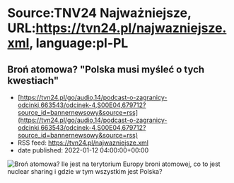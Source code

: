 # Source:TNV24 Najważniejsze, URL:https://tvn24.pl/najwazniejsze.xml, language:pl-PL

## Broń atomowa? "Polska musi myśleć o tych kwestiach"
 - [https://tvn24.pl/go/audio,14/podcast-o-zagranicy-odcinki,663543/odcinek-4,S00E04,679712?source_id=bannernewsowy&source=rss](https://tvn24.pl/go/audio,14/podcast-o-zagranicy-odcinki,663543/odcinek-4,S00E04,679712?source_id=bannernewsowy&source=rss)
 - RSS feed: https://tvn24.pl/najwazniejsze.xml
 - date published: 2022-01-12 04:00:00+00:00

<img alt="Broń atomowa? " src="https://tvn24.pl/najnowsze/cdn-zdjecie-bcf2ti-forum-0448514025-5555968/alternates/LANDSCAPE_1280" />
    Ile jest na terytorium Europy broni atomowej, co to jest nuclear sharing i gdzie w tym wszystkim jest Polska?

